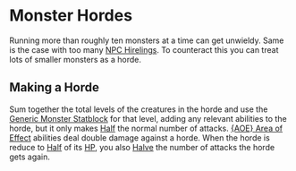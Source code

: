 # Monster Hordes

Running more than roughly ten monsters at a time can get unwieldy. Same is the case with too many [NPC Hirelings](../Stronghold%20Resources/NPC%20Hirelings.md). To counteract this you can treat lots of smaller monsters as a horde.

## Making a Horde

Sum together the total levels of the creatures in the horde and use the [Generic Monster Statblock](Generic%20Monster%20Statblocks.md) for that level, adding any relevant abilities to the horde, but it only makes [Half](../../Game%20Procedures/Core%20Procedures/Half.md) the normal number of attacks. [{AOE} Area of Effect](../../Magic/Spells/Areas%20of%20Effect/{AOE}%20Area%20of%20Effect.md) abilities deal double damage against a horde. When the horde is reduce to [Half](../../Game%20Procedures/Core%20Procedures/Half.md) of its [HP](../../Player%20Characters/Derived%20Statistics/Health%20Points.md), you also [Halve](../../Game%20Procedures/Core%20Procedures/Half.md) the number of attacks the horde gets again.

